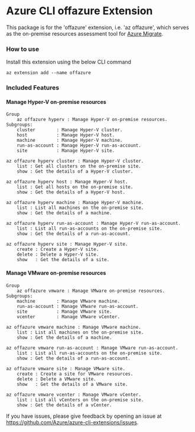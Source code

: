 # Azure CLI offazure Extension #
This package is for the 'offazure' extension, i.e. 'az offazure', which serves as the on-premise resources assessment tool for [Azure Migrate](https://docs.microsoft.com/en-us/azure/migrate/migrate-services-overview).

### How to use ###
Install this extension using the below CLI command
```
az extension add --name offazure
```

### Included Features ###
#### Manage Hyper-V on-premise resources ####
```
Group
    az offazure hyperv : Manage Hyper-V on-premise resources.
Subgroups:
    cluster        : Manage Hyper-V cluster.
    host           : Manage Hyper-V host.
    machine        : Manage Hyper-V machine.
    run-as-account : Manage Hyper-V run-as-account.
    site           : Manage Hyper-V site.
```
```
az offazure hyperv cluster : Manage Hyper-V cluster.
    list : Get all clusters on the on-premise site.
    show : Get the details of a Hyper-V cluster.

az offazure hyperv host : Manage Hyper-V host.
    list : Get all hosts on the on-premise site.
    show : Get the details of a Hyper-V host.

az offazure hyperv machine : Manage Hyper-V machine.
    list : List all machines on the on-premise site.
    show : Get the details of a machine.

az offazure hyperv run-as-account : Manage Hyper-V run-as-account.
    list : List all run-as-accounts on the on-premise site.
    show : Get the details of a run-as-account.

az offazure hyperv site : Manage Hyper-V site.
    create : Create a Hyper-V site.
    delete : Delete a Hyper-V site.
    show   : Get the details of a site.
```
#### Manage VMware on-premise resources ####
```
Group
    az offazure vmware : Manage VMware on-premise resources.
Subgroups:
    machine        : Manage VMware machine.
    run-as-account : Manage VMware run-as-account.
    site           : Manage VMware site.
    vcenter        : Manage VMware vCenter.
```
```
az offazure vmware machine : Manage VMware machine.
    list : List all machines on the on-premise site.
    show : Get the details of a machine.

az offazure vmware run-as-account : Manage VMware run-as-account.
    list : List all run-as-accounts on the on-premise site.
    show : Get the details of a run-as-account.

az offazure vmware site : Manage VMware site.
    create : Create a site for VMware resources.
    delete : Delete a VMware site.
    show   : Get the details of a VMware site.

az offazure vmware vcenter : Manage VMware vCenter.
    list : List all vCenters on the on-premise site.
    show : Get the details of a vCenter.
```

If you have issues, please give feedback by opening an issue at https://github.com/Azure/azure-cli-extensions/issues.